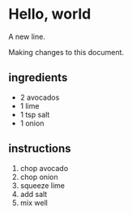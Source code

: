 # Hello, world

A new line.

Making changes to this document.

## ingredients
* 2 avocados
* 1 lime
* 1 tsp salt
* 1 onion

## instructions

1. chop avocado
2. chop onion
3. squeeze lime
4. add salt
5. mix well